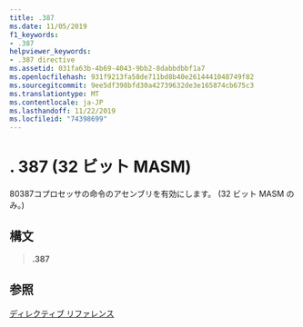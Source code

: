 ```yaml
---
title: .387
ms.date: 11/05/2019
f1_keywords:
- .387
helpviewer_keywords:
- .387 directive
ms.assetid: 031fa63b-4b69-4043-9bb2-8dabbdbbf1a7
ms.openlocfilehash: 931f9213fa58de711bd8b40e2614441048749f82
ms.sourcegitcommit: 9ee5df398bfd30a42739632de3e165874cb675c3
ms.translationtype: MT
ms.contentlocale: ja-JP
ms.lasthandoff: 11/22/2019
ms.locfileid: "74398699"
---
```

# <a name="387-32-bit-masm"></a>. 387 (32 ビット MASM)

80387コプロセッサの命令のアセンブリを有効にします。 (32 ビット MASM のみ。)

## <a name="syntax"></a>構文

> **.387**

## <a name="see-also"></a>参照

[ディレクティブ リファレンス](../../assembler/masm/directives-reference.md)
